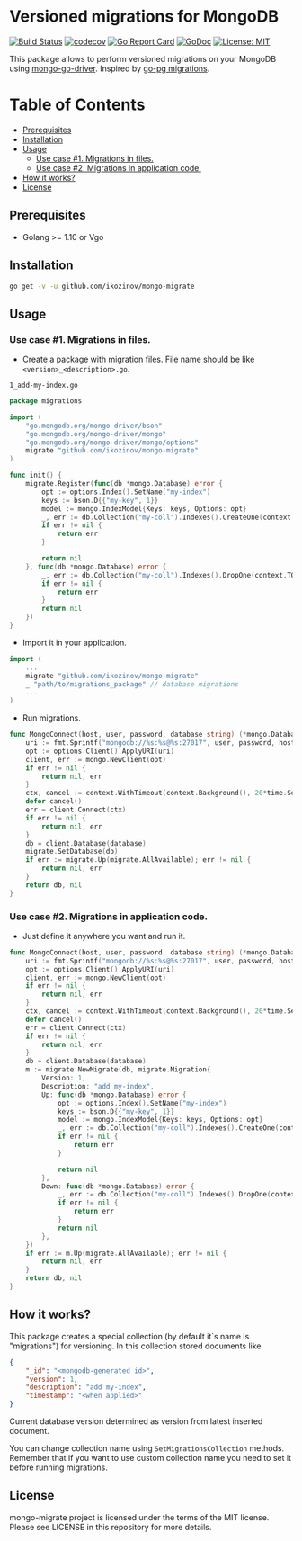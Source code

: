 # Versioned migrations for MongoDB
[![Build Status](https://travis-ci.org/ikozinov/mongo-migrate.svg?branch=master)](https://travis-ci.org/ikozinov/mongo-migrate)
[![codecov](https://codecov.io/gh/ikozinov/mongo-migrate/branch/master/graph/badge.svg)](https://codecov.io/gh/ikozinov/mongo-migrate)
[![Go Report Card](https://goreportcard.com/badge/github.com/ikozinov/mongo-migrate)](https://goreportcard.com/report/github.com/ikozinov/mongo-migrate)
[![GoDoc](https://godoc.org/github.com/ikozinov/mongo-migrate?status.svg)](https://godoc.org/github.com/ikozinov/mongo-migrate)
[![License: MIT](https://img.shields.io/badge/License-MIT-yellow.svg)](https://opensource.org/licenses/MIT)

This package allows to perform versioned migrations on your MongoDB using [mongo-go-driver](https://github.com/mongodb/mongo-go-driver).
Inspired by [go-pg migrations](https://github.com/go-pg/migrations).

Table of Contents
=================

* [Prerequisites](#prerequisites)
* [Installation](#installation)
* [Usage](#usage)
  * [Use case \#1\. Migrations in files\.](#use-case-1-migrations-in-files)
  * [Use case \#2\. Migrations in application code\.](#use-case-2-migrations-in-application-code)
* [How it works?](#how-it-works)
* [License](#license)

## Prerequisites
* Golang >= 1.10 or Vgo

## Installation
```bash
go get -v -u github.com/ikozinov/mongo-migrate
```

## Usage
### Use case #1. Migrations in files.

* Create a package with migration files.
File name should be like `<version>_<description>.go`.

`1_add-my-index.go`

```go
package migrations

import (
	"go.mongodb.org/mongo-driver/bson"
	"go.mongodb.org/mongo-driver/mongo"
	"go.mongodb.org/mongo-driver/mongo/options"
	migrate "github.com/ikozinov/mongo-migrate"
)

func init() {
	migrate.Register(func(db *mongo.Database) error {
		opt := options.Index().SetName("my-index")
		keys := bson.D{{"my-key", 1}}
		model := mongo.IndexModel{Keys: keys, Options: opt}
		_, err := db.Collection("my-coll").Indexes().CreateOne(context.TODO(), model)
		if err != nil {
			return err
		}

		return nil
	}, func(db *mongo.Database) error {
		_, err := db.Collection("my-coll").Indexes().DropOne(context.TODO(), "my-index")
		if err != nil {
			return err
		}
		return nil
	})
}
```

* Import it in your application.
```go
import (
    ...
    migrate "github.com/ikozinov/mongo-migrate"
    _ "path/to/migrations_package" // database migrations
    ...
)
```

* Run migrations.
```go
func MongoConnect(host, user, password, database string) (*mongo.Database, error) {
	uri := fmt.Sprintf("mongodb://%s:%s@%s:27017", user, password, host)
	opt := options.Client().ApplyURI(uri)
	client, err := mongo.NewClient(opt)
	if err != nil {
		return nil, err
	}
	ctx, cancel := context.WithTimeout(context.Background(), 20*time.Second)
	defer cancel()
	err = client.Connect(ctx)
	if err != nil {
		return nil, err
	}
	db = client.Database(database)
	migrate.SetDatabase(db)
	if err := migrate.Up(migrate.AllAvailable); err != nil {
		return nil, err
	}
	return db, nil
}
```

### Use case #2. Migrations in application code.
* Just define it anywhere you want and run it.
```go
func MongoConnect(host, user, password, database string) (*mongo.Database, error) {
	uri := fmt.Sprintf("mongodb://%s:%s@%s:27017", user, password, host)
	opt := options.Client().ApplyURI(uri)
	client, err := mongo.NewClient(opt)
	if err != nil {
		return nil, err
	}
	ctx, cancel := context.WithTimeout(context.Background(), 20*time.Second)
	defer cancel()
	err = client.Connect(ctx)
	if err != nil {
		return nil, err
	}
	db = client.Database(database)
	m := migrate.NewMigrate(db, migrate.Migration{
		Version: 1,
		Description: "add my-index",
		Up: func(db *mongo.Database) error {
			opt := options.Index().SetName("my-index")
			keys := bson.D{{"my-key", 1}}
			model := mongo.IndexModel{Keys: keys, Options: opt}
			_, err := db.Collection("my-coll").Indexes().CreateOne(context.TODO(), model)
			if err != nil {
				return err
			}

			return nil
		},
		Down: func(db *mongo.Database) error {
			_, err := db.Collection("my-coll").Indexes().DropOne(context.TODO(), "my-index")
			if err != nil {
				return err
			}
			return nil
		},
	})
	if err := m.Up(migrate.AllAvailable); err != nil {
		return nil, err
	}
	return db, nil
}
```

## How it works?
This package creates a special collection (by default it`s name is "migrations") for versioning.
In this collection stored documents like
```json
{
    "_id": "<mongodb-generated id>",
    "version": 1,
    "description": "add my-index",
    "timestamp": "<when applied>"
}
```
Current database version determined as version from latest inserted document.

You can change collection name using `SetMigrationsCollection` methods.
Remember that if you want to use custom collection name you need to set it before running migrations.

## License
mongo-migrate project is licensed under the terms of the MIT license. Please see LICENSE in this repository for more details.
